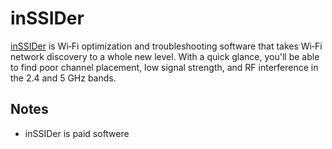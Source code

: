 # inSSIDer

[inSSIDer](http://www.inssider.com) is Wi‑Fi optimization and troubleshooting software that takes Wi‑Fi network discovery to a whole new level. With a quick glance, you'll be able to find poor channel placement, low signal strength, and RF interference in the 2.4 and 5 GHz bands.
 
## Notes

- inSSIDer is paid softwere